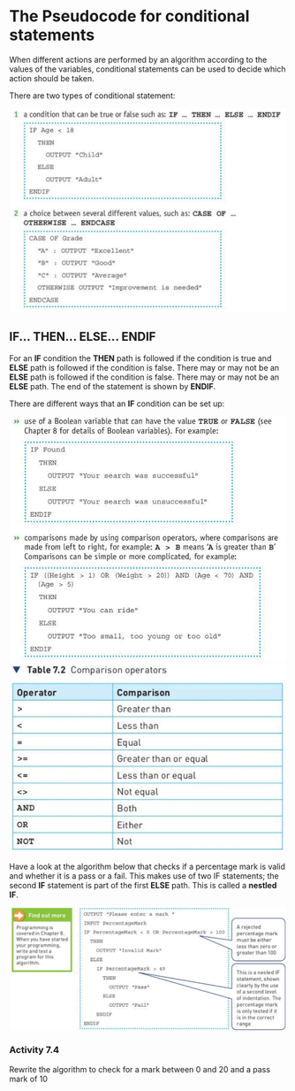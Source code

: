 # The Pseudocode for conditional statements
When different actions are performed by an algorithm according to the values of the variables, conditional statements can be used to decide which action should be taken.

There are two types of conditional statement:

<div align="center">
  <img src="https://github.com/DeniCastro/CompSciAEA/blob/ProgramDevelopmentCycle/Conditional%20Statements.jpg?raw=true" alt="Conditional Statements" width="500"> 
</div> 

## IF... THEN... ELSE... ENDIF  

For an **IF** condition the **THEN** path is followed if the condition is true and **ELSE** path is followed if the condition is false. There may or may not be an **ELSE** path is followed if the condition is false. There may or may not be an **ELSE** path. The end of the statement is shown by **ENDIF**.  

There are different ways that an **IF** condition can be set up:  


<div align="center">
  <img src="https://github.com/DeniCastro/CompSciAEA/blob/ProgramDevelopmentCycle/IF%20condition%20Set%20Up.jpg" alt="Conditional Statements" width="500"> 
</div>


  
<div align="center">
  <img src="https://github.com/DeniCastro/CompSciAEA/blob/ProgramDevelopmentCycle/Table%207.2%20Comparison%20operators.jpg" alt="Table 7.2 Comparison Operators" width="500"> 
</div>  

Have a look at the algorithm below that checks if a percentage mark is valid and whether it is a pass or a fail. This makes use of two IF statements; the second **IF** statement is part of the first **ELSE** path. This is called a **nestled IF**.

  
<div align="center">
  <img src="https://github.com/DeniCastro/CompSciAEA/blob/ProgramDevelopmentCycle/Pass%20or%20Fail%20algorithm.jpg" alt="Pass or Fail algorithm" width="500"> 
</div>  
  
### Activity 7.4
Rewrite the algorithm to check for a mark between 0 and 20 and a pass mark of 10
